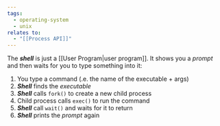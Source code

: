 ```yaml
---
tags:
  - operating-system
  - unix
relates to:
  - "[[Process API]]"
---
```

The ***shell*** is just a [[User Program|user program]]. It shows you a *prompt* and then waits for you to type something into it:
1) You type a command (.e. the name of the executable + args)
2) ***Shell*** finds the *executable*
3) ***Shell*** calls `fork()` to create a new child process
4) Child process calls `exec()` to run the command
5) ***Shell*** call `wait()` and waits for it to return
6) ***Shell*** prints the *prompt* again
